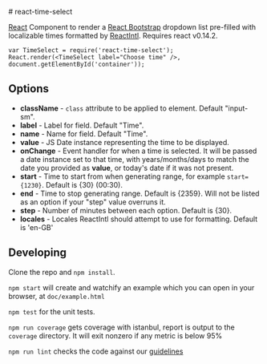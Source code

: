 # react-time-select

[React](https://facebook.github.io/react/) Component to render a [React Bootstrap](https://react-bootstrap.github.io/) dropdown list pre-filled with localizable times formatted by [ReactIntl](http://formatjs.io/react/). Requires react v0.14.2.

```
var TimeSelect = require('react-time-select');
React.render(<TimeSelect label="Choose time" />, document.getElementById('container'));
```

## Options

- __className__ - `class` attribute to be applied to element. Default "input-sm".
- __label__ - Label for field. Default "Time".
- __name__ - Name for field. Default "Time".
- __value__ - JS Date instance representing the time to be displayed.
- __onChange__ - Event handler for when a time is selected. It will be passed a date instance set to that time, with years/months/days to match the date you provided as __value__, or today's date if it was not present.
- __start__ - Time to start from when generating range, for example `start={1230}`. Default is {30} (00:30).
- __end__ - Time to stop generating range. Default is {2359}. Will not be listed as an option if your "step" value overruns it.
- __step__ - Number of minutes between each option. Default is {30}.
- __locales__ - Locales ReactIntl should attempt to use for formatting. Default is 'en-GB'

## Developing

Clone the repo and `npm install`.

`npm start` will create and watchify an example which you can open in your browser, at `doc/example.html`

`npm test` for the unit tests.

`npm run coverage` gets coverage with istanbul, report is output to the `coverage` directory. It will exit nonzero if any metric is below 95%

`npm run lint` checks the code against our [guidelines](https://github.com/holidayextras/culture/blob/master/.eslintrc)
